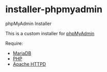 # installer-phpmyadmin
phpMyAdmin Installer

This is a custom installer for [phpMyAdmin](https://www.phpmyadmin.net/)

Require:
* [MariaDB](https://github.com/g-stefan/installer-mariadb)
* [PHP](https://github.com/g-stefan/installer-php)
* [Apache HTTPD](https://github.com/g-stefan/installer-apache-httpd)
